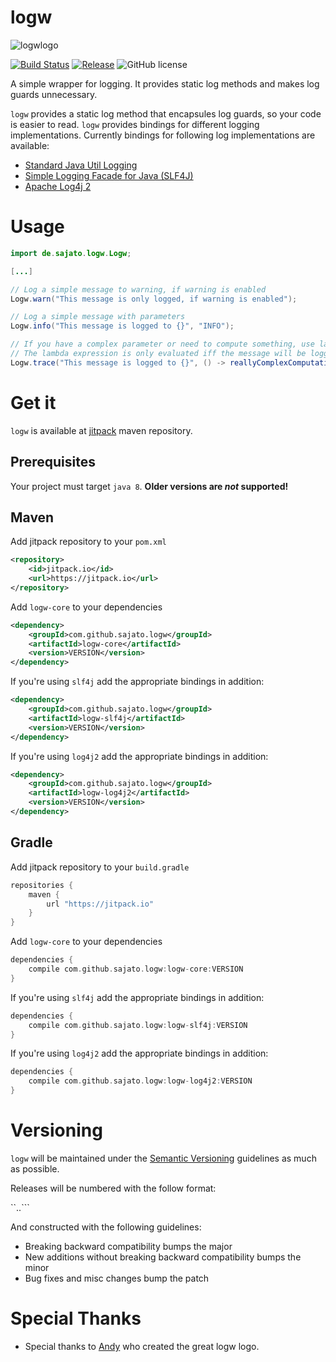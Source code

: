 # logw

![logwlogo][logo]

[![Build Status](https://travis-ci.org/sajato/logw.svg)](https://travis-ci.org/sajato/logw)
[![Release](https://img.shields.io/github/release/sajato/logw.svg?label=maven)](https://github.com/sajato/logw)
![GitHub license](https://img.shields.io/github/license/sajato/logw.svg?style=flat)

A simple wrapper for logging. It provides static log methods and makes log guards unnecessary.

``logw`` provides a static log method that encapsules log guards, so your code
is easier to read. ``logw`` provides bindings for different logging implementations.
Currently bindings for following log implementations are available:

* [Standard Java Util Logging](http://docs.oracle.com/javase/6/docs/api/java/util/logging/package-summary.html)
* [Simple Logging Facade for Java (SLF4J)](http://www.slf4j.org/)
* [Apache Log4j 2](http://logging.apache.org/log4j/2.x/)

# Usage

```java
import de.sajato.logw.Logw;

[...]

// Log a simple message to warning, if warning is enabled
Logw.warn("This message is only logged, if warning is enabled");

// Log a simple message with parameters
Logw.info("This message is logged to {}", "INFO");

// If you have a complex parameter or need to compute something, use lambdas.
// The lambda expression is only evaluated iff the message will be logged
Logw.trace("This message is logged to {}", () -> reallyComplexComputation());
```

# Get it

``logw`` is available at [jitpack](https://jitpack.io/#sajato/logw) maven repository.

## Prerequisites

Your project must target ``java 8``. **Older versions are *not* supported!**

## Maven

Add jitpack repository to your ``pom.xml``

```xml
<repository>
    <id>jitpack.io</id>
    <url>https://jitpack.io</url>
</repository>
```

Add ``logw-core`` to your dependencies

```xml
<dependency>
    <groupId>com.github.sajato.logw</groupId>
    <artifactId>logw-core</artifactId>
    <version>VERSION</version>
</dependency>
```

If you're using ``slf4j`` add the appropriate bindings in addition:

```xml
<dependency>
    <groupId>com.github.sajato.logw</groupId>
    <artifactId>logw-slf4j</artifactId>
    <version>VERSION</version>
</dependency>
```

If you're using ``log4j2`` add the appropriate bindings in addition:

```xml
<dependency>
    <groupId>com.github.sajato.logw</groupId>
    <artifactId>logw-log4j2</artifactId>
    <version>VERSION</version>
</dependency>
```

## Gradle

Add jitpack repository to your ``build.gradle``

```gradle
repositories {
    maven {
        url "https://jitpack.io"
    }
}
```

Add ``logw-core`` to your dependencies

```gradle
dependencies {
    compile com.github.sajato.logw:logw-core:VERSION
}
```

If you're using ``slf4j`` add the appropriate bindings in addition:

```gradle
dependencies {
    compile com.github.sajato.logw:logw-slf4j:VERSION
}
```

If you're using ``log4j2`` add the appropriate bindings in addition:

```gradle
dependencies {
    compile com.github.sajato.logw:logw-log4j2:VERSION
}
```

# Versioning

``logw`` will be maintained under the [Semantic Versioning](http://semver.org) guidelines as much as possible.

Releases will be numbered with the follow format:

``<major>.<minor>.<patch>```

And constructed with the following guidelines:

* Breaking backward compatibility bumps the major
* New additions without breaking backward compatibility bumps the minor
* Bug fixes and misc changes bump the patch

# Special Thanks

* Special thanks to [Andy](http://andreasherting.de/) who created the great logw logo.

[logo]: https://raw.githubusercontent.com/sajato/logw/develop/logw-logo.png
